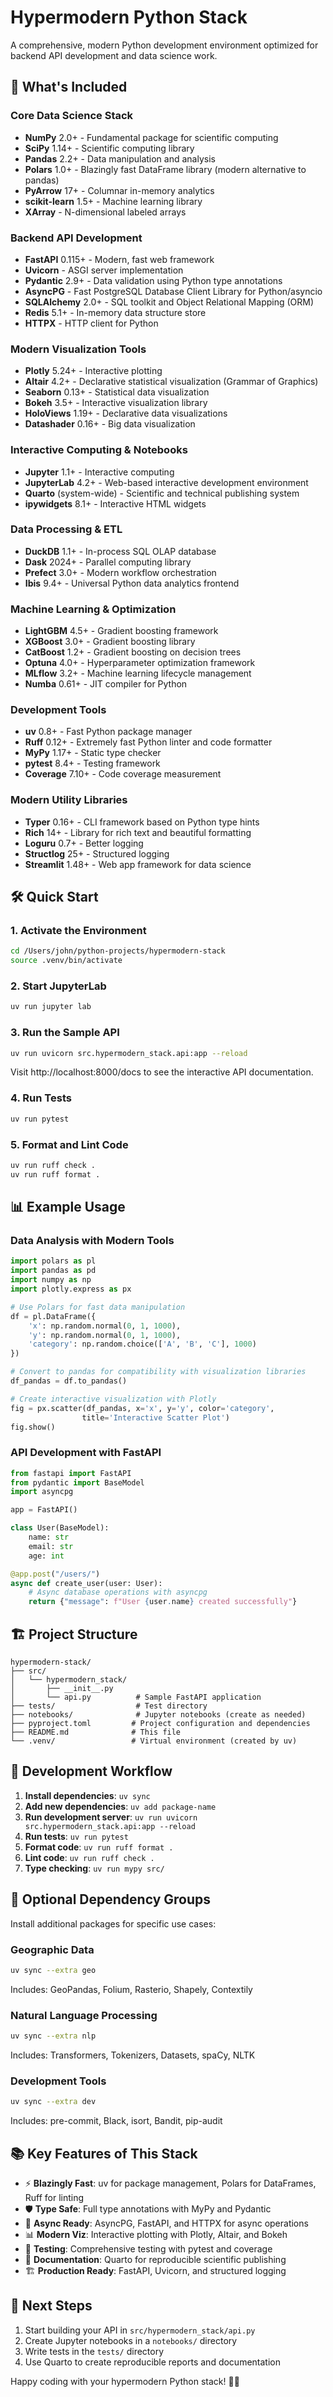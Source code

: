 # Hypermodern Python Stack

A comprehensive, modern Python development environment optimized for backend API development and data science work.

## 🚀 What's Included

### **Core Data Science Stack**
- **NumPy** 2.0+ - Fundamental package for scientific computing
- **SciPy** 1.14+ - Scientific computing library
- **Pandas** 2.2+ - Data manipulation and analysis
- **Polars** 1.0+ - Blazingly fast DataFrame library (modern alternative to pandas)
- **PyArrow** 17+ - Columnar in-memory analytics
- **scikit-learn** 1.5+ - Machine learning library
- **XArray** - N-dimensional labeled arrays

### **Backend API Development**
- **FastAPI** 0.115+ - Modern, fast web framework
- **Uvicorn** - ASGI server implementation
- **Pydantic** 2.9+ - Data validation using Python type annotations
- **AsyncPG** - Fast PostgreSQL Database Client Library for Python/asyncio
- **SQLAlchemy** 2.0+ - SQL toolkit and Object Relational Mapping (ORM)
- **Redis** 5.1+ - In-memory data structure store
- **HTTPX** - HTTP client for Python

### **Modern Visualization Tools**
- **Plotly** 5.24+ - Interactive plotting
- **Altair** 4.2+ - Declarative statistical visualization (Grammar of Graphics)
- **Seaborn** 0.13+ - Statistical data visualization
- **Bokeh** 3.5+ - Interactive visualization library
- **HoloViews** 1.19+ - Declarative data visualizations
- **Datashader** 0.16+ - Big data visualization

### **Interactive Computing & Notebooks**
- **Jupyter** 1.1+ - Interactive computing
- **JupyterLab** 4.2+ - Web-based interactive development environment
- **Quarto** (system-wide) - Scientific and technical publishing system
- **ipywidgets** 8.1+ - Interactive HTML widgets

### **Data Processing & ETL**
- **DuckDB** 1.1+ - In-process SQL OLAP database
- **Dask** 2024+ - Parallel computing library
- **Prefect** 3.0+ - Modern workflow orchestration
- **Ibis** 9.4+ - Universal Python data analytics frontend

### **Machine Learning & Optimization**
- **LightGBM** 4.5+ - Gradient boosting framework
- **XGBoost** 3.0+ - Gradient boosting library
- **CatBoost** 1.2+ - Gradient boosting on decision trees
- **Optuna** 4.0+ - Hyperparameter optimization framework
- **MLflow** 3.2+ - Machine learning lifecycle management
- **Numba** 0.61+ - JIT compiler for Python

### **Development Tools**
- **uv** 0.8+ - Fast Python package manager
- **Ruff** 0.12+ - Extremely fast Python linter and code formatter
- **MyPy** 1.17+ - Static type checker
- **pytest** 8.4+ - Testing framework
- **Coverage** 7.10+ - Code coverage measurement

### **Modern Utility Libraries**
- **Typer** 0.16+ - CLI framework based on Python type hints
- **Rich** 14+ - Library for rich text and beautiful formatting
- **Loguru** 0.7+ - Better logging
- **Structlog** 25+ - Structured logging
- **Streamlit** 1.48+ - Web app framework for data science

## 🛠️ Quick Start

### 1. Activate the Environment
```bash
cd /Users/john/python-projects/hypermodern-stack
source .venv/bin/activate
```

### 2. Start JupyterLab
```bash
uv run jupyter lab
```

### 3. Run the Sample API
```bash
uv run uvicorn src.hypermodern_stack.api:app --reload
```

Visit http://localhost:8000/docs to see the interactive API documentation.

### 4. Run Tests
```bash
uv run pytest
```

### 5. Format and Lint Code
```bash
uv run ruff check .
uv run ruff format .
```

## 📊 Example Usage

### Data Analysis with Modern Tools
```python
import polars as pl
import pandas as pd
import numpy as np
import plotly.express as px

# Use Polars for fast data manipulation
df = pl.DataFrame({
    'x': np.random.normal(0, 1, 1000),
    'y': np.random.normal(0, 1, 1000),
    'category': np.random.choice(['A', 'B', 'C'], 1000)
})

# Convert to pandas for compatibility with visualization libraries
df_pandas = df.to_pandas()

# Create interactive visualization with Plotly
fig = px.scatter(df_pandas, x='x', y='y', color='category', 
                title='Interactive Scatter Plot')
fig.show()
```

### API Development with FastAPI
```python
from fastapi import FastAPI
from pydantic import BaseModel
import asyncpg

app = FastAPI()

class User(BaseModel):
    name: str
    email: str
    age: int

@app.post("/users/")
async def create_user(user: User):
    # Async database operations with asyncpg
    return {"message": f"User {user.name} created successfully"}
```

## 🏗️ Project Structure
```
hypermodern-stack/
├── src/
│   └── hypermodern_stack/
│       ├── __init__.py
│       └── api.py          # Sample FastAPI application
├── tests/                  # Test directory
├── notebooks/              # Jupyter notebooks (create as needed)
├── pyproject.toml         # Project configuration and dependencies
├── README.md              # This file
└── .venv/                 # Virtual environment (created by uv)
```

## 🔧 Development Workflow

1. **Install dependencies**: `uv sync`
2. **Add new dependencies**: `uv add package-name`
3. **Run development server**: `uv run uvicorn src.hypermodern_stack.api:app --reload`
4. **Run tests**: `uv run pytest`
5. **Format code**: `uv run ruff format .`
6. **Lint code**: `uv run ruff check .`
7. **Type checking**: `uv run mypy src/`

## 🎯 Optional Dependency Groups

Install additional packages for specific use cases:

### Geographic Data
```bash
uv sync --extra geo
```
Includes: GeoPandas, Folium, Rasterio, Shapely, Contextily

### Natural Language Processing
```bash
uv sync --extra nlp
```
Includes: Transformers, Tokenizers, Datasets, spaCy, NLTK

### Development Tools
```bash
uv sync --extra dev
```
Includes: pre-commit, Black, isort, Bandit, pip-audit

## 📚 Key Features of This Stack

- ⚡ **Blazingly Fast**: uv for package management, Polars for DataFrames, Ruff for linting
- 🛡️ **Type Safe**: Full type annotations with MyPy and Pydantic
- 🔄 **Async Ready**: AsyncPG, FastAPI, and HTTPX for async operations
- 📊 **Modern Viz**: Interactive plotting with Plotly, Altair, and Bokeh
- 🧪 **Testing**: Comprehensive testing with pytest and coverage
- 📝 **Documentation**: Quarto for reproducible scientific publishing
- 🏗️ **Production Ready**: FastAPI, Uvicorn, and structured logging

## 🚀 Next Steps

1. Start building your API in `src/hypermodern_stack/api.py`
2. Create Jupyter notebooks in a `notebooks/` directory
3. Write tests in the `tests/` directory
4. Use Quarto to create reproducible reports and documentation

Happy coding with your hypermodern Python stack! 🐍✨

